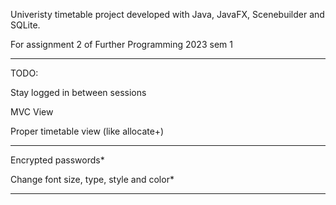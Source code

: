 Univeristy timetable project developed with Java, JavaFX, Scenebuilder and SQLite. 

For assignment 2 of Further Programming 2023 sem 1
***

TODO:


Stay logged in between sessions

MVC View

Proper timetable view (like allocate+)

***
Encrypted passwords*

Change font size, type, style and color*
***

